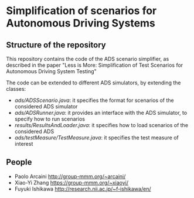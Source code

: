 # Simplification of scenarios for Autonomous Driving Systems

## Structure of the repository

This repository contains the code of the ADS scenario simplifier, as described in the paper "Less is More: Simplification of Test Scenarios for Autonomous Driving System Testing"

The code can be extended to different ADS simulators, by extending the classes:
* *ads/ADSScenario.java*: it specifies the format for scenarios of the considered ADS simulator
* *ads/ADSRunner.java*: it provides an interface with the ADS simulator, to specify how to run scenarios
* *results/ResultsAndLoader.java*: it specifies how to load scenarios of the considered ADS
* *ads/testMeasure/TestMeasure.java*: it specifies the test measure of interest

## People
* Paolo Arcaini http://group-mmm.org/~arcaini/
* Xiao-Yi Zhang https://group-mmm.org/~xiaoyi/
* Fuyuki Ishikawa http://research.nii.ac.jp/~f-ishikawa/en/
